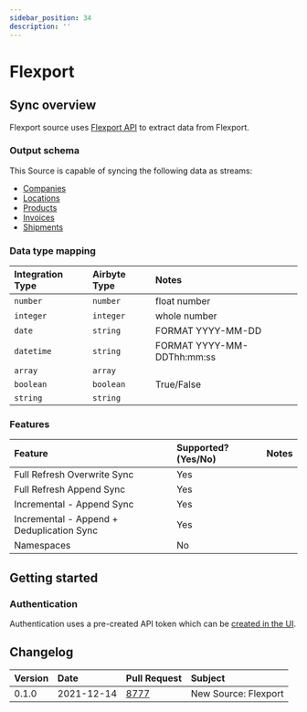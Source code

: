 ```yaml
---
sidebar_position: 34
description: ''
---
```


# Flexport

## Sync overview

Flexport source uses [Flexport API](https://developers.flexport.com/s/api) to extract data from Flexport.

### Output schema

This Source is capable of syncing the following data as streams:

- [Companies](https://apidocs.flexport.com/reference/company)
- [Locations](https://apidocs.flexport.com/reference/location)
- [Products](https://apidocs.flexport.com/reference/product)
- [Invoices](https://apidocs.flexport.com/reference/invoices)
- [Shipments](https://apidocs.flexport.com/reference/shipment)

### Data type mapping

| Integration Type | Airbyte Type | Notes |
| :--- | :--- | :--- |
| `number` | `number` | float number |
| `integer` | `integer` | whole number |
| `date` | `string` | FORMAT YYYY-MM-DD |
| `datetime` | `string` | FORMAT YYYY-MM-DDThh:mm:ss |
| `array` | `array` |  |
| `boolean` | `boolean` | True/False |
| `string` | `string` |  |

### Features

| Feature | Supported?\(Yes/No\) | Notes |
| :--- | :--- | :--- |
| Full Refresh Overwrite Sync | Yes |  |
| Full Refresh Append Sync | Yes |  |
| Incremental - Append Sync | Yes |  |
| Incremental - Append + Deduplication Sync | Yes |  |
| Namespaces | No |  |

## Getting started

### Authentication

Authentication uses a pre-created API token which can be [created in the UI](https://apidocs.flexport.com/reference/authentication).

## Changelog

| Version | Date | Pull Request | Subject |
| :--- | :--- | :--- | :--- |
| 0.1.0 | 2021-12-14 | [8777](https://github.com/airbytehq/airbyte/pull/8777) | New Source: Flexport |
